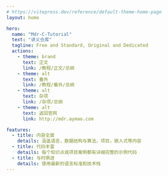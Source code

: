 ```yaml
---
# https://vitepress.dev/reference/default-theme-home-page
layout: home

hero:
  name: "Mdr-C-Tutorial"
  text: "讲义仓库"
  tagline: Free and Standard, Original and Dedicated
  actions:
    - theme: brand
      text: 正文
      link: /教程/正文/总纲
    - theme: alt
      text: 番外
      link: /教程/番外/总纲
    - theme: alt
      text: 杂项
      link: /杂项/总纲
    - theme: alt
      text: 返回官网
      link: http://mdr.aymao.com

features:
  - title: 内容全面
    details: 涵盖语言，数据结构与算法，项目，嵌入式等内容
  - title: 代码丰富
    details: 每个知识点或项目案例都有详细完整的示例代码
  - title: 与时俱进
    details: 使用最新的语言标准和技术栈
---
```

